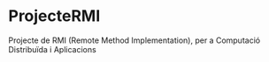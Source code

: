 # ProjecteRMI
Projecte de RMI (Remote Method Implementation), per a Computació Distribuïda i Aplicacions
